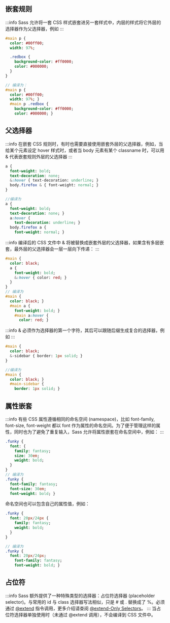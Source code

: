 
<a name="KUGUp"></a>
## 嵌套规则

:::info
Sass 允许将一套 CSS 样式嵌套进另一套样式中，内层的样式将它外层的选择器作为父选择器，例如
:::
```sass
#main p {
  color: #00ff00;
  width: 97%;

  .redbox {
    background-color: #ff0000;
    color: #000000;
  }
}

// 编译为：
#main p {
  color: #00ff00;
  width: 97%; }
  #main p .redbox {
    background-color: #ff0000;
    color: #000000; }
```

<a name="hIRHC"></a>
## 父选择器

:::info
在嵌套 CSS 规则时，有时也需要直接使用嵌套外层的父选择器，例如，当给某个元素设定 hover 样式时，或者当 body 元素有某个 classname 时，可以用 & 代表嵌套规则外层的父选择器
:::
```sass
a {
  font-weight: bold;
  text-decoration: none;
  &:hover { text-decoration: underline; }
  body.firefox & { font-weight: normal; }
}

//编译为
a {
  font-weight: bold;
  text-decoration: none; }
  a:hover {
    text-decoration: underline; }
  body.firefox a {
    font-weight: normal; }
```

:::info
编译后的 CSS 文件中 & 将被替换成嵌套外层的父选择器，如果含有多层嵌套，最外层的父选择器会一层一层向下传递：
:::
```sass
#main {
  color: black;
  a {
    font-weight: bold;
    &:hover { color: red; }
  }
}
// 编译为
#main {
  color: black; }
  #main a {
    font-weight: bold; }
    #main a:hover {
      color: red; }
```

:::info
& 必须作为选择器的第一个字符，其后可以跟随后缀生成复合的选择器，例如
:::
```sass
#main {
  color: black;
  &-sidebar { border: 1px solid; }
}

//编译为
#main {
  color: black; }
  #main-sidebar {
    border: 1px solid; }
```

<a name="lDx5V"></a>
## 属性嵌套

:::info
有些 CSS 属性遵循相同的命名空间 (namespace)，比如 font-family, font-size, font-weight 都以 font 作为属性的命名空间。为了便于管理这样的属性，同时也为了避免了重复输入，Sass 允许将属性嵌套在命名空间中，例如：
:::
```sass
.funky {
  font: {
    family: fantasy;
    size: 30em;
    weight: bold;
  }
}
// 编译为
.funky {
  font-family: fantasy;
  font-size: 30em;
  font-weight: bold; }
```

命名空间也可以包含自己的属性值，例如：
```sass
.funky {
  font: 20px/24px {
    family: fantasy;
    weight: bold;
  }
}

// 编译为
.funky {
  font: 20px/24px;
    font-family: fantasy;
    font-weight: bold; }

```

<a name="vCE4E"></a>
## 占位符

:::info
Sass 额外提供了一种特殊类型的选择器：占位符选择器 (placeholder selector)。与常用的 id 与 class 选择器写法相似，只是 # 或 . 替换成了 %。必须通过 [@extend](https://www.sass.hk/docs/#t7-3) 指令调用，更多介绍请查阅 [@extend-Only Selectors](https://www.sass.hk/docs/#t7-3-6)。
:::
当占位符选择器单独使用时（未通过 @extend 调用），不会编译到 CSS 文件中。

